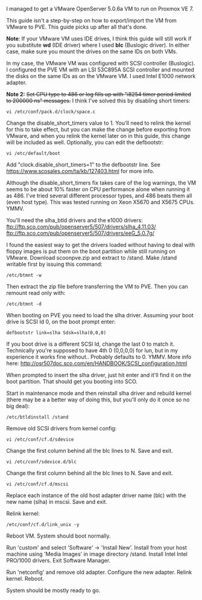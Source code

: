 I managed to get a VMware OpenServer 5.0.6a VM to run on Proxmox VE 7.

This guide isn't a step-by-step on how to export/import the VM from VMware to PVE. This guide picks up after all that's done.

**Note**: If your VMware VM uses IDE drives, I think this guide will still work if you substitute **wd** (IDE driver) where I used **blc** (Buslogic driver). In either case, make sure you mount the drives on the same IDs on both VMs.

In my case, the VMware VM was configured with SCSI controller (Buslogic). I configured the PVE VM with an LSI 53C895A SCSI controller and mounted the disks on the same IDs as on the VMware VM. I used Intel E1000 network adapter.

**Note 2:** ~~Set CPU type to 486 or log fills up with "i8254 timer period limited to 200000 ns" messages.~~ I think I've solved this by disabling short timers:

    vi /etc/conf/pack.d/clock/space.c
    
Change the disable_short_timers value to 1. You'll need to relink the kernel for this to take effect, but you can make the change before exporting from VMware, and when you relink the kernel later on in this guide, this change will be included as well. Optionally, you can edit the defbootstr:

    vi /etc/default/boot 
    
Add "clock.disable_short_timers=1" to the defbootstr line. See https://www.scosales.com/ta/kb/127403.html for more info.

Although the disable_short_timers fix takes care of the log warnings, the VM seems to be about 10% faster on CPU performance alone when running it as 486. I've tried several different processor types, and 486 beats them all (even host type). This was tested running on Xeon X5670 and X5675 CPUs. YMMV.

You'll need the slha_btld drivers and the e1000 drivers:
    ftp://ftp.sco.com/pub/openserver5/507/drivers/slha_4.11.03/
    ftp://ftp.sco.com/pub/openserver5/507/drivers/eeG_5.0.7g/

I found the easiest way to get the drivers loaded without having to deal with floppy images is put them on the boot partition while still running on VMware. Download scoonpve.zip and extract to /stand. Make /stand writable first by issuing this command:

    /etc/btmnt -w    

Then extract the zip file before transferring the VM to PVE. Then you can remount read only with:

    /etc/btmnt -d

When booting on PVE you need to load the slha driver. Assuming your boot drive is SCSI Id 0, on the boot prompt enter:

    defbootstr link=slha Sdsk=slha(0,0,0)

If you boot drive is a different SCSI Id, change the last 0 to match it. Technically you're supposed to have 4th 0 (0,0,0,0) for lun, but in my experience it works fine without.. Probably defaults to 0. YMMV.
More info here: http://osr507doc.sco.com/en/HANDBOOK/SCSI_configuration.html

When prompted to insert the slha driver, just hit enter and it'll find it on the boot partition. That should get you booting into SCO. 

Start in maintenance mode and then reinstall slha driver and rebuild kernel (there may be a a better way of doing this, but you'll only do it once so no big deal):

    /etc/btldinstall /stand

Remove old SCSI drivers from kernel config:

    vi /etc/conf/cf.d/sdevice

Change the first column behind all the blc lines to N. Save and exit.

    vi /etc/conf/sdevice.d/blc

Change the first column behind all the blc lines to N. Save and exit.

    vi /etc/conf/cf.d/mscsi

Replace each instance of the old host adapter driver name (blc) with the new name (slha) in mscsi. Save and exit.

Relink kernel:

    /etc/conf/cf.d/link_unix -y

Reboot VM. System should boot normally.

Run 'custom' and select 'Software' → 'Install New'.
Install from your host machine using 'Media Images' in image directory /stand.
Install Intel Intel PRO/1000 drivers.
Exit Software Manager.

Run 'netconfig' and remove old adapter. Configure the new adapter.  Relink kernel. Reboot.

System should be mostly ready to go. 
